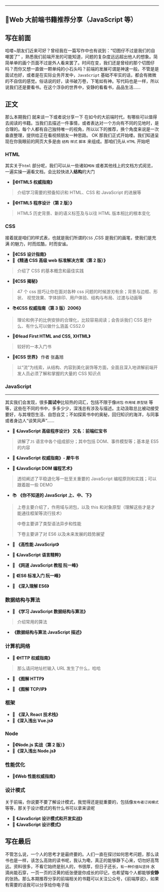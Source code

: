 <hr />

## :bookmark_tabs:Web 大前端书籍推荐分享（JavaScript 等）

## 写在前面

哈喽~朋友们近来可好？曾经我在一篇写作中也有说到：“切图仔不过是我们的自嘲罢了” ，熟悉我们前端开发的可能知道，问题的复杂度远远超出他人的想象。简简单单的画个页面不过是外人看来罢了。时间在变，我们还是曾经的那个切图仔吗？而你又想一直做一颗单纯的小石头吗？前端的发展可谓是神速一般。不管是是面试也好，或者是在实际业务开发中，`JavaScript` 基础不牢实的话，都会有微微的不自信的感觉。俗话说的好，读书破万卷，下笔如有神。写代码也是一样，所以说我们还是要看书。在这个浮杂的世界中，安静的看看书，品品生活……

## 正文

那么本期我们 就来谈一下或者说分享一下 在如今的大前端时代，有哪些可以值得去阅读的书籍。当我们去描述一件事情，或者表达对一个方向有不同的见地时，是合理的。每个人都有自己独特唯一的视角，所以以下的推荐，换个角度来说是一次垂直整理，提供给正在看视频朋友一种思路。 OK 那我们正式开始喽。我们知道呈现在你我眼前的网页大多是由 `结构` `样式` `脚本` 来组成。那咱们先从 `HTML` 开始吧

### HTML

其实关于`html` 部分呢，我们可以从一些诸如`MDN` 或者其他线上的文档方式阅览，一遍实操一遍看文档，会比较快进入**结构**的大门

- :notebook_with_decorative_cover:**《HTML5 权威指南》**

> 介绍学习需要的预备知识和 HTML、CSS 和 JavaScript 的进展等

- :ledger:**《HTML5 程序设计（第 2 版）》**

> HTML5 历史背景、新的语义标签及与以往 HTML 版本相比的根本变化

### CSS

接着就是咱们的样式表，也就是我们所谓的`CSS` ,CSS 是我们的画笔，使我们是充满 的魅力，时而炫酷，时而安谧。

- :green_book:**《CSS 设计指南》**
- :closed_book:**《精通 CSS 高级 web 标准解决方案（第 2 版）》**

> 介绍了 CSS 的基本概念和最佳实践

- :green_book:**​《CSS 揭秘》**

> 47 个 css 技巧让你在面对各种 css 问题的时候游刃有余；背景与边框、形状、 视觉效果、字体排印、用户体验、结构与布局、过渡与动画等

- :books:**《CSS 权威指南（第 3 版）2006》**

> 理论和例子的比例安排的合理化，比较容易阅读；会告诉我们 CSS 是什么、有什么可以做什么涵盖 CSS2.0

- :orange_book:**《Head First HTML and CSS, XHTML》**

> 较好的一本入门书

- :notebook_with_decorative_cover:**《CSS 世界》** 作者 张鑫旭

> 以“流”为线索，从结构、内容到美化装饰等方面，全面且深入地讲解前端开发人员必须了解和掌握的大量的 CSS 知识点

### JavaScript

<hr />

其实我们会发现，很多**面试中**比较热的词汇，包括不限于像`闭包` `作用域` `原型链` 等等，这些在不同的书中，多多少少，深浅总有涉及与描述。主动汲取总比被动接受要好，与其埋怨生活、自怨自艾；不如探索书中的奥秘，回归知识的海洋，与同事或者身边人“谈笑风声”……

- :blue_book: **《JavaScript 高级程序设计》 又名：前端红宝书**

> 讲解了`JS` 语言中各个组成部分；其中包括 DOM、事件模型等；基本是 ES5 的内容

- :orange_book: **《JavaScript 权威指南》- 犀牛书**

- :notebook: **《JavaScript DOM 编程艺术》**

> 透彻阐述了平稳退化等一批至关重要的 JavaScript 编程原则和实践；可以跟着敲一些 DEMO

- :books: **《你不知道的 JavaScript 上、中、下》**

> 上卷主要介绍了，作用域与闭包，以及 this 和对象原型（理解这些才是才能通往框架等流行技术）
>
> 中卷主要讲了类型语法异步和性能
>
> 下卷主要讲了对 ES6 以及未来发展的趋势展望

- :ledger: **《高性能 JavaScript》**
- :notebook: **《JavaScript 语言精粹》**

- :closed_book: **《网道 JavaScript 教程 阮一峰》**

- :green_book: **《ES6 标准入门 阮一峰》**

- :blue_book: **《深入理解 ES6》**

### 数据结构与算法

- :orange_book: **《学习 JavaScript 数据结构与算法》**

> 介绍常用的算法

- **《数据结构与算法 JavaScript 描述》**

### 计算机网络

- :notebook: **《HTTP 权威指南》**

> 那么请问地址栏输入 URL 发生了什么，哈哈

- :orange_book: **《图解 HTTP》**

- :green_book: **《图解 TCP/IP》**

### 框架

- :ledger: **《深入 React 技术栈》**
- :closed_book:**《深入浅出 Vue.js》**

### Node

- :green_book:**《Node.js 实战（第 2 版）》**
- :ledger:**《深入浅出 Node.js》**

### 性能优化

- :orange_book:**《Web 性能权威指南》**

### 设计模式

关于前端，你说要不要了解设计模式，我觉得还是挺重要的，包括像`发布者订阅模式` 等等，那关于设计模式的有什么书可以拿来读呢

- :notebook_with_decorative_cover: **《JavaScript 设计模式和开发实战》**
- :blue_book: **《JavaScript 设计模式》**

## 写在最后

不管怎么说，一个人的思考才是最终要的。人们一直在探讨如何思考问题，那么读书也是一样，该怎么高效的读书呢，我认为嘞，真正的能够静下心来，切勿好高骛远。资料很多，不看它始终是别人的，书很厚，但日子还长，`有一种价值叫坚持` 水滴尚能石穿，一页一页的泛黄的纸张便是你成长的印记，也希望每个人都能够**安静**的张扬。那么本期推荐分享的前端相关的书籍可以关注公众号，《前端厚说》，如果有需要的话我可以分享给你电子版
